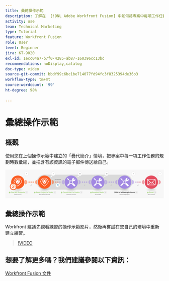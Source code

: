 ```yaml
---
title: 彙總操作示範
description: 了解在  [!DNL Adobe Workfront Fusion] 中如何將專案中每項工作任務的規劃時數彙總並將包含該資訊的電子郵件傳送自己。
activity: use
team: Technical Marketing
type: Tutorial
feature: Workfront Fusion
role: User
level: Beginner
jira: KT-9020
exl-id: 1ecc04a7-b7f0-4285-ab87-160396cc13bc
recommendations: noDisplay,catalog
doc-type: video
source-git-commit: bbdf99c6bc1be714077fd94fc3f8325394de36b3
workflow-type: tm+mt
source-wordcount: '99'
ht-degree: 98%

---
```


# 彙總操作示範

## 概觀

使用您在上個操作示範中建立的「疊代簡介」情境，把專案中每一項工作任務的規劃時數彙總，並把含有該資訊的電子郵件傳送給自己。

![影像顯示 Fusion 情境](assets/iteration-and-aggregation-2.png)

## 彙總操作示範

Workfront 建議先觀看練習的操作示範影片，然後再嘗試在您自己的環境中重新建立練習。

>[!VIDEO](https://video.tv.adobe.com/v/335280/?quality=12&learn=on&enablevpops=1)



## 想要了解更多嗎？我們建議參閱以下資訊：

[Workfront Fusion 文件](https://experienceleague.adobe.com/en/docs/workfront-fusion/using/get-started-with-fusion/understand-workfront-fusion/workfront-fusion-overview)
